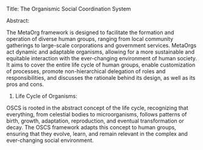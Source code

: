 
Title: The Organismic Social Coordination System

Abstract:

The MetaOrg framework is designed to facilitate the formation and operation of diverse human groups, ranging from local community gatherings to large-scale corporations and government services. MetaOrgs act dynamic and adaptable organisms, allowing for a more sustainable and equitable interaction with the ever-changing environment of human society. It aims to cover the entire life cycle of human groups, enable customization of processes, promote non-hierarchical delegation of roles and responsibilities, and discusses the rationale behind its design, as well as its pros and cons.

1. Life Cycle of Organisms:

OSCS is rooted in the abstract concept of the life cycle, recognizing that everything, from celestial bodies to microorganisms, follows patterns of birth, growth, adaptation, reproduction, and eventual transformation or decay. The OSCS framework adapts this concept to human groups, ensuring that they evolve, learn, and remain relevant in the complex and ever-changing social environment.